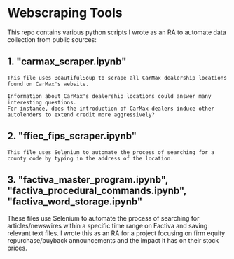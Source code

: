 # Webscraping Tools

This repo contains various python scripts I wrote as an RA to automate data collection from public sources:

## 1. "carmax_scraper.ipynb"
    This file uses BeautifulSoup to scrape all CarMax dealership locations found on CarMax's website. 
        
    Information about CarMax's dealership locations could answer many interesting questions. 
    For instance, does the introduction of CarMax dealers induce other autolenders to extend credit more aggressively?               
    
## 2. "ffiec_fips_scraper.ipynb"
    This file uses Selenium to automate the process of searching for a county code by typing in the address of the location.

## 3. "factiva_master_program.ipynb", "factiva_procedural_commands.ipynb", "factiva_word_storage.ipynb"
   These files use Selenium to automate the process of searching for articles/newswires within a specific time range on Factiva and saving relevant text files. 
   I wrote this as an RA for a project focusing on firm equity repurchase/buyback announcements and the impact it has on their stock prices.
 
